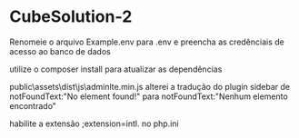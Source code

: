 # CubeSolution-2

Renomeie o arquivo Example.env para .env e preencha as credênciais de acesso ao banco de dados

utilize o composer install para atualizar as dependências


public\assets\dist\js\adminlte.min.js
alterei a tradução do plugin sidebar
de 
notFoundText:"No element found!"
para 
notFoundText:"Nenhum elemento encontrado"

habilite a extensão ;extension=intl. no php.ini